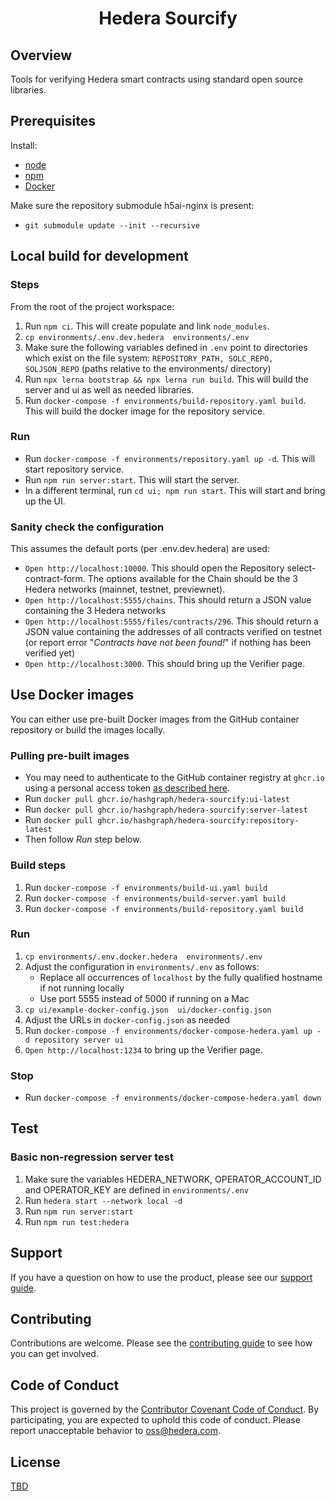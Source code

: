 <div align="center">

# Hedera Sourcify

</div>

## Overview

Tools for verifying Hedera smart contracts using standard open source libraries.

## Prerequisites

Install:
- [node](https://nodejs.org/en/about/)
- [npm](https://www.npmjs.com/)
- [Docker](https://docs.docker.com/engine/reference/commandline/docker/)

Make sure the repository submodule h5ai-nginx is present:
- `git submodule update --init --recursive`

## Local build for development

### Steps

From the root of the project workspace:

1. Run `npm ci`. This will create populate and link `node_modules`.
2. `cp environments/.env.dev.hedera  environments/.env`
3. Make sure the following variables defined in `.env` point to directories which exist on the file system: `REPOSITORY_PATH, SOLC_REPO, SOLJSON_REPO` (paths relative to the environments/ directory)
4. Run `npx lerna bootstrap && npx lerna run build`. This will build the server and ui as well as needed libraries.
5. Run `docker-compose -f environments/build-repository.yaml build`. This will build the docker image for the repository service.

### Run

* Run `docker-compose -f environments/repository.yaml up -d`. This will start repository service.
* Run `npm run server:start`. This will start the server.
* In a different terminal, run `cd ui; npm run start`. This will start and bring up the UI.

### Sanity check the configuration

This assumes the default ports (per .env.dev.hedera) are used:

* `Open http://localhost:10000`. This should open the Repository select-contract-form. The options available for the Chain should be the 3 Hedera networks (mainnet, testnet, previewnet).
* `Open http://localhost:5555/chains`. This should return a JSON value containing the 3 Hedera networks
* `Open http://localhost:5555/files/contracts/296`. This should return a JSON value containing the addresses of all contracts verified on testnet (or report error "_Contracts have not been found!_" if nothing has been verified yet)
* `Open http://localhost:3000`. This should bring up the Verifier page.

## Use Docker images

You can either use pre-built Docker images from the GitHub container repository 
or build the images locally.

### Pulling pre-built images

* You may need to authenticate to the GitHub container registry at `ghcr.io` using a personal access token [as described here](https://docs.github.com/en/packages/working-with-a-github-packages-registry/working-with-the-container-registry).
* Run `docker pull ghcr.io/hashgraph/hedera-sourcify:ui-latest`
* Run `docker pull ghcr.io/hashgraph/hedera-sourcify:server-latest`
* Run `docker pull ghcr.io/hashgraph/hedera-sourcify:repository-latest`
* Then follow _Run_ step below.

### Build steps

1. Run `docker-compose -f environments/build-ui.yaml build`
2. Run `docker-compose -f environments/build-server.yaml build`
3. Run `docker-compose -f environments/build-repository.yaml build`

### Run

1. `cp environments/.env.docker.hedera  environments/.env`
2. Adjust the configuration in `environments/.env` as follows:
    * Replace all occurrences of `localhost` by the fully qualified hostname if not running locally
    * Use port 5555 instead of 5000 if running on a Mac
3. `cp ui/example-docker-config.json  ui/docker-config.json`
4. Adjust the URLs in `docker-config.json` as needed
5. Run `docker-compose -f environments/docker-compose-hedera.yaml up -d repository server ui`
6. `Open http://localhost:1234` to bring up the Verifier page.

### Stop

- Run `docker-compose -f environments/docker-compose-hedera.yaml down`

## Test

### Basic non-regression server test

1. Make sure the variables HEDERA_NETWORK, OPERATOR_ACCOUNT_ID and OPERATOR_KEY are defined in `environments/.env`
2. Run `hedera start --network local -d`
2. Run `npm run server:start`
3. Run `npm run test:hedera`

## Support

If you have a question on how to use the product, please see our
[support guide](https://github.com/hashgraph/.github/blob/main/SUPPORT.md).

## Contributing

Contributions are welcome. Please see the
[contributing guide](https://github.com/hashgraph/.github/blob/main/CONTRIBUTING.md)
to see how you can get involved.

## Code of Conduct

This project is governed by the
[Contributor Covenant Code of Conduct](https://github.com/hashgraph/.github/blob/main/CODE_OF_CONDUCT.md). By
participating, you are expected to uphold this code of conduct. Please report unacceptable behavior
to [oss@hedera.com](mailto:oss@hedera.com).

## License

[TBD](LICENSE)